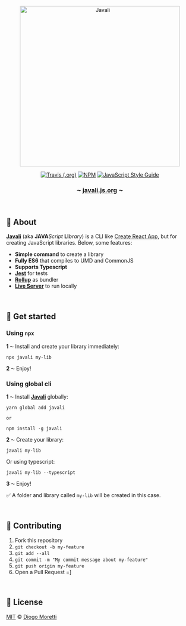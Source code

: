 <p align="center">
<img src="https://user-images.githubusercontent.com/2853428/54870888-3b2b5800-4d8b-11e9-8e3d-f56fd7692117.png" alt="Javali" width="430">
<p align="center">
  <a href="https://travis-ci.org/diogomoretti/javali/builds"><img alt="Travis (.org)" src="https://img.shields.io/travis/diogomoretti/javali.svg?style=flat-square"></a> <a href="https://www.npmjs.com/package/javali"><img alt="NPM" src="https://img.shields.io/npm/v/javali.svg?style=flat-square"></a> <a href="https://standardjs.com"><img src="https://img.shields.io/badge/code_style-standard-brightgreen.svg?style=flat-square" alt="JavaScript Style Guide" /></a>
</p>
<h3 align="center"><strong>⁓ <a href="https://javali.js.org">javali.js.org</a> ⁓</strong></h3>
</p>
<br>

## 🐗 About

**[Javali](https://javali.js.org/)** (aka **JAVA***Script* **LI***brary*) is a CLI like [Create React App](https://github.com/facebook/create-react-app), but for creating JavaScript libraries. Below, some features:

- **Simple command** to create a library
- **Fully ES6** that compiles to UMD and CommonJS
- **Supports Typescript**
- **[Jest](https://jestjs.io/)** for tests
- **[Rollup](https://rollupjs.org)** as bundler
- **[Live Server](https://github.com/tapio/live-server)** to run locally

<br>

## 🐗 Get started

### Using `npx`

**1** ⁓ Install and create your library immediately:


```shell
npx javali my-lib
```

**2** ⁓ Enjoy!

### Using global cli

**1** ⁓ Install **[Javali](https://javali.js.org/)** globally:

```shell
yarn global add javali

or

npm install -g javali
```

**2** ⁓ Create your library:

```shell
javali my-lib
```

Or using typescript:

```shell
javali my-lib --typescript
```

**3** ⁓ Enjoy!



✅ A folder and library called `my-lib` will be created in this case.

<br>

## 🐗 Contributing

1. Fork this repository
2. `git checkout -b my-feature`
3. `git add --all`
4. `git commit -m "My commit message about my-feature"`
5. `git push origin my-feature`
6. Open a Pull Request =]

<br>

## 🐗 License

[MIT](./license.md) © [Diogo Moretti](https://github.com/diogomoretti)
